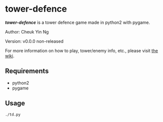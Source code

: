 tower-defence
=============

___tower-defence___ is a tower defence game made in python2 with pygame.

Author: Cheuk Yin Ng

Version: v0.0.0 non-released

For more information on how to play, tower/enemy info, etc., please visit [the wiki](https://github.com/cheukyin699/tower-defence/wiki).

Requirements
------------

- python2
- pygame


Usage
-----

``` sh
./td.py
```
